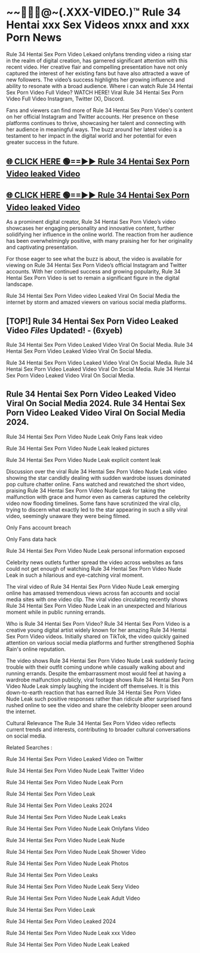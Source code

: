 # ~~👙💋‍🎥️@~(.XXX-VIDEO.)™ Rule 34 Hentai xxx Sex Videos xnxx and xxx Porn News<br>

Rule 34 Hentai Sex Porn Video Lekaed onlyfans trending video a rising star in the realm of digital creation, has garnered significant attention with this recent video. Her creative flair and compelling presentation have not only captured the interest of her existing fans but have also attracted a wave of new followers. The video’s success highlights her growing influence and ability to resonate with a broad audience.
Where i can watch  Rule 34 Hentai Sex Porn Video Full Video? WATCH HERE! Viral  Rule 34 Hentai Sex Porn Video Full Video Instagram, Twitter (X), Discord.


Fans and viewers can find more of Rule 34 Hentai Sex Porn Video's content on her official Instagram and Twitter accounts. Her presence on these platforms continues to thrive, showcasing her talent and connecting with her audience in meaningful ways. The buzz around her latest video is a testament to her impact in the digital world and her potential for even greater success in the future.


## [🌐 CLICK HERE 🟢==►►  Rule 34 Hentai Sex Porn Video leaked Video ](https://error-example.blogspot.com/2024/09/new-indian.html&ref=git)

## [🌐 CLICK HERE 🟢==►►  Rule 34 Hentai Sex Porn Video leaked Video ](https://error-example.blogspot.com/2024/09/new-indian.html&ref=git)


As a prominent digital creator,  Rule 34 Hentai Sex Porn Video’s video showcases her engaging personality and innovative content, further solidifying her influence in the online world. The reaction from her audience has been overwhelmingly positive, with many praising her for her originality and captivating presentation.

For those eager to see what the buzz is about, the video is available for viewing on  Rule 34 Hentai Sex Porn Video’s official Instagram and Twitter accounts. With her continued success and growing popularity,  Rule 34 Hentai Sex Porn Video is set to remain a significant figure in the digital landscape.


Rule 34 Hentai Sex Porn Video video Leaked Viral On Social Media the internet by storm and amazed viewers on various social media platforms.


## [TOP!]  Rule 34 Hentai Sex Porn Video Leaked Video *Files* Updated! - (6xyeb) 

Rule 34 Hentai Sex Porn Video Leaked Video Viral On Social Media. Rule 34 Hentai Sex Porn Video Leaked Video Viral On Social Media.

Rule 34 Hentai Sex Porn Video Leaked Video Viral On Social Media. Rule 34 Hentai Sex Porn Video Leaked Video Viral On Social Media. Rule 34 Hentai Sex Porn Video Leaked Video Viral On Social Media.


##  Rule 34 Hentai Sex Porn Video Leaked Video Viral On Social Media 2024. Rule 34 Hentai Sex Porn Video Leaked Video Viral On Social Media 2024.
Rule 34 Hentai Sex Porn Video Nude Leak Only Fans leak video

Rule 34 Hentai Sex Porn Video Nude Leak leaked pictures

Rule 34 Hentai Sex Porn Video Nude Leak explicit content leak

Discussion over the viral  Rule 34 Hentai Sex Porn Video Nude Leak video showing the star candidly dealing with sudden wardrobe issues dominated pop culture chatter online. Fans watched and rewatched the short video, praising  Rule 34 Hentai Sex Porn Video Nude Leak for taking the malfunction with grace and humor even as cameras captured the celebrity video now flooding timelines. Some fans have scrutinized the viral clip, trying to discern what exactly led to the star appearing in such a silly viral video, seemingly unaware they were being filmed.


Only Fans account breach

Only Fans data hack

Rule 34 Hentai Sex Porn Video Nude Leak personal information exposed

Celebrity news outlets further spread the video across websites as fans could not get enough of watching  Rule 34 Hentai Sex Porn Video Nude Leak in such a hilarious and eye-catching viral moment.


The viral video of  Rule 34 Hentai Sex Porn Video Nude Leak emerging online has amassed tremendous views across fan accounts and social media sites with one video clip. The viral video circulating recently shows  Rule 34 Hentai Sex Porn Video Nude Leak in an unexpected and hilarious moment while in public running errands.


Who is  Rule 34 Hentai Sex Porn Video?  Rule 34 Hentai Sex Porn Video is a creative young digital artist widely known for her amazing  Rule 34 Hentai Sex Porn Video videos. Initially shared on TikTok, the video quickly gained attention on various social media platforms and further strengthened Sophia Rain's online reputation.

The video shows  Rule 34 Hentai Sex Porn Video Nude Leak suddenly facing trouble with their outfit coming undone while casually walking about and running errands. Despite the embarrassment most would feel at having a wardrobe malfunction publicly, viral footage shows  Rule 34 Hentai Sex Porn Video Nude Leak simply laughing the incident off themselves. It is this down-to-earth reaction that has earned  Rule 34 Hentai Sex Porn Video Nude Leak such positive responses rather than ridicule after surprised fans rushed online to see the video and share the celebrity blooper seen around the internet.

Cultural Relevance The  Rule 34 Hentai Sex Porn Video video reflects current trends and interests, contributing to broader cultural conversations on social media.

Related Searches :

 Rule 34 Hentai Sex Porn Video Leaked Video on Twitter

 Rule 34 Hentai Sex Porn Video Nude Leak Twitter Video

 Rule 34 Hentai Sex Porn Video Nude Leak Porn

 Rule 34 Hentai Sex Porn Video Leak 

 Rule 34 Hentai Sex Porn Video Leaks 2024

 Rule 34 Hentai Sex Porn Video Nude Leak Leaks

 Rule 34 Hentai Sex Porn Video Nude Leak Onlyfans Video

 Rule 34 Hentai Sex Porn Video Nude Leak Nude

 Rule 34 Hentai Sex Porn Video Nude Leak Shower Video

 Rule 34 Hentai Sex Porn Video Nude Leak Photos

 Rule 34 Hentai Sex Porn Video Leaks

 Rule 34 Hentai Sex Porn Video Nude Leak Sexy Video

 Rule 34 Hentai Sex Porn Video Nude Leak Adult Video

 Rule 34 Hentai Sex Porn Video Leak

 Rule 34 Hentai Sex Porn Video Leaked 2024

 Rule 34 Hentai Sex Porn Video Nude Leak xxx Video

 Rule 34 Hentai Sex Porn Video Nude Leak Leaked